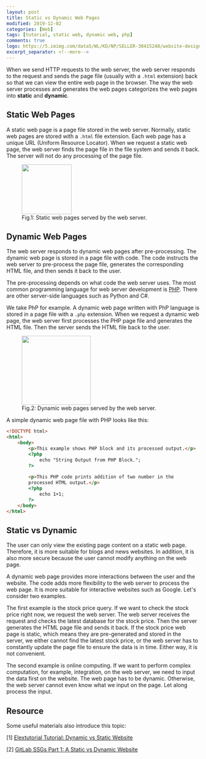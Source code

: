 ```yaml
---
layout: post
title: Static vs Dynamic Web Pages
modified: 2019-12-02
categories: [Web]
tags: [tutorial, static web, dynamic web, php]
comments: true
logo: https://5.imimg.com/data5/WL/KD/NP/SELLER-30415248/website-designing-services-500x500.jpg
excerpt_separator: <!--more-->
---
```


When we send HTTP requests to the web server, the web server responds to the request and sends the page file (usually with a `.html` extension) back so that we can view the entire web page in the browser. The way the web server processes and generates the web pages categorizes the web pages into **static** and **dynamic**. 

<!--more-->


## Static Web Pages

A static web page is a page file stored in the web server. Normally, static web pages are stored with a  `.html` file extension. Each web page has a unique URL (Uniform Resource Locator). When we request a static web page, the web server finds the page file in the file system and sends it back. The server will not do any processing of the page file. 

<figure>
    <img src="{{site.baseurl}}/assets/images/blog/2019/2019-12-02-static.png" height="130">
    <figcaption>Fig.1: Static web pages served by the web server.</figcaption>
</figure>

## Dynamic Web Pages

The web server responds to dynamic web pages after pre-processing. The dynamic web page is stored in a page file with code. The code instructs the web server to pre-process the page file, generates the corresponding HTML file, and then sends it back to the user. 

The pre-processing depends on what code the web server uses. The most common programming language for web server development is [PHP](https://www.php.net/). There are other server-side languages such as Python and C#. 

We take PhP for example. A dynamic web page written with PhP language is stored in a page file with a  `.php` extension. When we request a dynamic web page, the web server first processes the PHP page file and generates the HTML file. Then the server sends the HTML file back to the user. 

<figure>
    <img src="{{site.baseurl}}/assets/images/blog/2019/2019-12-02-dynamic.png" height="180">
    <figcaption>Fig.2: Dynamic web pages served by the web server.</figcaption>
</figure>

A simple dynamic web page file with PHP looks like this:

```html
<!DOCTYPE html>
<html>
    <body>
        <p>This example shows PHP block and its processed output.</p>
        <?php
            echo "String Output from PHP Block.";
        ?>
         
        <p>This PHP code prints addition of two number in the 
        processed HTML output.</p>
        <?php
            echo 1+1;
        ?>
    </body>
</html>
```





## Static vs Dynamic

The user can only view the existing page content on a static web page. Therefore, it is more suitable for blogs and news websites. In addition, it is also more secure because the user cannot modify anything on the web page.

A dynamic web page provides more interactions between the user and the website. The code adds more flexibility to the web server to process the web page. It is more suitable for interactive websites such as Google. Let's consider two examples.

The first example is the stock price query. If we want to check the stock price right now, we request the web server. The web server receives the request and checks the latest database for the stock price. Then the server generates the HTML page file and sends it back. If the stock price web page is static, which means they are pre-generated and stored in the server, we either cannot find the latest stock price, or the web server has to constantly update the page file to ensure the data is in time. Either way, it is not convenient.

The second example is online computing. If we want to perform complex computation, for example, integration, on the web server, we need to input the data first on the website. The web page has to be dynamic. Otherwise, the web server cannot even know what we input on the page. Let along process the input.



## Resource

Some useful materials also introduce this topic:

[1] [Elextutorial Tutorial: Dynamic vs Static Website](https://elextutorial.com/learn-php/dynamic-vs-static-website-static-website-dynamic-website-definition/#:~:text=The%20dynamic%20web%20page%20code%20written%20in%20the%20PHP%20server,is%20served%20to%20the%20user.)

[2] [GitLab SSGs Part 1: A Static vs Dynamic Website](https://about.gitlab.com/blog/2016/06/03/ssg-overview-gitlab-pages-part-1-dynamic-x-static/)
